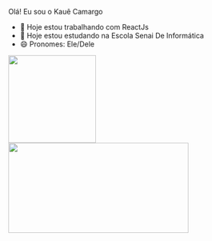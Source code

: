 Olá! Eu sou o Kauê Camargo

- 🔭 Hoje estou trabalhando com ReactJs
- 🌱 Hoje estou estudando na Escola Senai De Informática
- 😄 Pronomes: Ele/Dele

<div>
  <a href = "https://beacons.ai/zennitte">
  <img height = "175em"  src="https://github-readme-stats.vercel.app/api?username=Zennitte&show_icons=true&theme=dracula&include_all_commits=true&count_private=true"/>
  <img height = "180em"  width = "360" src="https://github-readme-stats.vercel.app/api/top-langs/?username=Zennitte&layout=compact&langs_count=16&theme=dracula"/>
</div>
